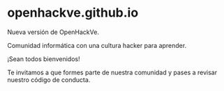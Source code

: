 # openhackve.github.io

Nueva versión de OpenHackVe.

Comunidad informática con una cultura hacker para aprender.

¡Sean todos bienvenidos!

Te invitamos a que formes parte de nuestra comunidad y pases a revisar
nuestro código de conducta.
